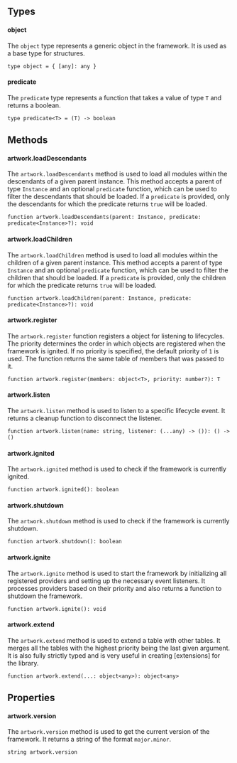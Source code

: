 ## Types

#### object
The `object` type represents a generic object in the framework. It is used as a base type for structures.
```luau
type object = { [any]: any }
```

#### predicate
The `predicate` type represents a function that takes a value of type `T` and returns a boolean.
```luau
type predicate<T> = (T) -> boolean
```

## Methods

#### artwork.loadDescendants
The `artwork.loadDescendants` method is used to load all modules within the descendants of a given parent instance. This method accepts a parent of type `Instance` and an optional `predicate` function, which can be used to filter the descendants that should be loaded. If a `predicate` is provided, only the descendants for which the predicate returns `true` will be loaded.
```luau
function artwork.loadDescendants(parent: Instance, predicate: predicate<Instance>?): void
```

#### artwork.loadChildren
The `artwork.loadChildren` method is used to load all modules within the children of a given parent instance. This method accepts a parent of type `Instance` and an optional `predicate` function, which can be used to filter the children that should be loaded. If a `predicate` is provided, only the children for which the predicate returns `true` will be loaded.
```luau
function artwork.loadChildren(parent: Instance, predicate: predicate<Instance>?): void
```

#### artwork.register
The `artwork.register` function registers a object for listening to lifecycles. The priority determines the order in which objects are registered when the framework is ignited. If no priority is specified, the default priority of `1` is used. The function returns the same table of members that was passed to it.
```luau
function artwork.register(members: object<T>, priority: number?): T
```

#### artwork.listen
The `artwork.listen` method is used to listen to a specific lifecycle event. It returns a cleanup function to disconnect the listener.
```luau
function artwork.listen(name: string, listener: (...any) -> ()): () -> ()
```

#### artwork.ignited
The `artwork.ignited` method is used to check if the framework is currently ignited.
```luau
function artwork.ignited(): boolean
```

#### artwork.shutdown
The `artwork.shutdown` method is used to check if the framework is currently shutdown.
```luau
function artwork.shutdown(): boolean
```

#### artwork.ignite
The `artwork.ignite` method is used to start the framework by initializing all registered providers and setting up the necessary event listeners. It processes providers based on their priority and also returns a function to shutdown the framework.

```luau
function artwork.ignite(): void
```

#### artwork.extend
The `artwork.extend` method is used to extend a table with other tables. It merges all the tables with the highest priority being the last given argument. It is also fully strictly typed and is very useful in creating [extensions] for the library.
```luau
function artwork.extend(...: object<any>): object<any>
```

## Properties

#### artwork.version
The `artwork.version` method is used to get the current version of the framework. It returns a string of the format `major.minor`.
```luau
string artwork.version
```
